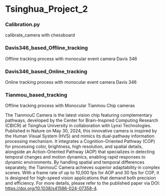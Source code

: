 # Tsinghua_Project_2

### Calibration.py ###
calibrate_camera with chessboard

### Davis346_based_Offline_tracking ###
Offline tracking process with monocular event camera Davis 346

### Davis346_based_Online_tracking ###
Online tracking process with monocular event camera Davis 346

### Tianmou_based_tracking ###
Offline tracking process with Monocular Tianmou Chip cameras

The TianmouC Camera is the latest vision chip featuring complementary pathways, developed by the Center for Brain-Inspired Computing Research (CBICR) at Tsinghua University in collaboration with Lynxi Technologies. Published in Nature on May 30, 2024, this innovative camera is inspired by the Human Visual System (HVS) and mimics its dual-pathway information processing mechanism. It integrates a Cognition-Oriented Pathway (COP) for processing color, brightness, high resolution, and spatial details, alongside an Action-Oriented Pathway (AOP) that specializes in detecting temporal changes and motion dynamics, enabling rapid responses to dynamic environments. By handling spatial and temporal differences separately, the TianmouC Camera achieves superior adaptability in complex scenes. With a frame rate of up to 10,000 fps for AOP and 30 fps for COP, it is designed for high-speed vision applications that demand both precision and efficiency. For more details, please refer to the published paper via DOI: https://doi.org/10.1038/s41586-024-07358-4.



